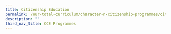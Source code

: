 ```yaml
---
title: Citizenship Education
permalink: /our-total-curriculum/character-n-citizenship-programmes/citizenship-education
description: ""
third_nav_title: CCE Programmes
---
```

